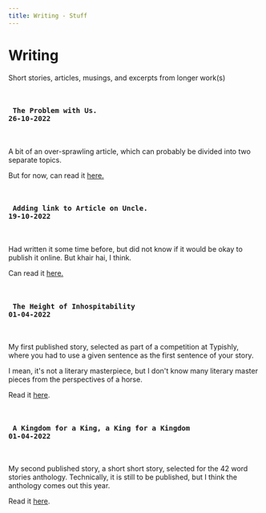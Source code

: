 ```yaml
---
title: Writing - Stuff
---
```


# Writing

<div id="start" class="section">

Short stories, articles, musings, and excerpts from longer work(s)

</div>


<section id="Problem">
    
<pre> <h4> The Problem with Us.
26-10-2022 </h4> </pre>

A bit of an over-sprawling article, which can probably be divided into two separate topics.
    
But for now, can read it <a href="theProblemWithUs.html">here.</a></p>

</section>

<section id="Uncle">
    
<pre> <h4> Adding link to Article on Uncle.
19-10-2022 </h4> </pre>

Had written it some time before, but did not know if it would be okay to publish it online.
But khair hai, I think. 
    
Can read it <a href="uncle.html">here.</a></p>

</section>


<section id="TheHeightofInhospitability">

<pre> <h4> The Height of Inhospitability
01-04-2022 </h4> </pre>

My first published story, selected as part of a competition at Typishly, where you had to use a given sentence as the first sentence of your story. 

I mean, it's not a literary masterpiece, but I don't know many literary master pieces from the perspectives of a horse. 

Read it [here](https://typishly.com/2019/06/27/the-height-of-inhospitality/ "inhospitability").

</section>

<section id="A KINGDOM FOR A KING, A KING FOR A KINGDOM">

<pre> <h4> A Kingdom for a King, a King for a Kingdom
01-04-2022 </h4> </pre>

My second published story, a short short story, selected for the 42 word stories anthology. Technically, it is still to be published, but I think the anthology comes out this year. 

Read it [here](kingdom.html "kingdom").

</section>
